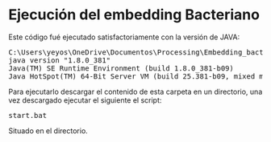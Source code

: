 # Ejecución del embedding Bacteriano

Este código fué ejecutado satisfactoriamente con la versión de JAVA:

<pre>
C:\Users\yeyos\OneDrive\Documentos\Processing\Embedding_bacteriano\application.windows64\lib>java -version
java version "1.8.0_381"
Java(TM) SE Runtime Environment (build 1.8.0_381-b09)
Java HotSpot(TM) 64-Bit Server VM (build 25.381-b09, mixed mode)
</pre>
  
Para ejecutarlo descargar el contenido de esta carpeta en un directorio, una vez descargado ejecutar el siguiente el script:

<pre>start.bat</pre>

Situado en el directorio.
